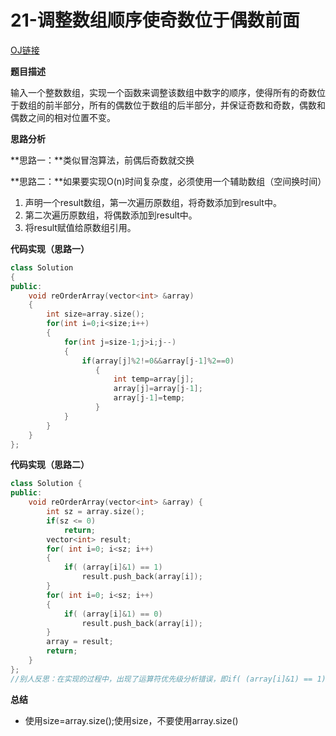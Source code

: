 # 21-调整数组顺序使奇数位于偶数前面

[OJ链接](https://www.nowcoder.com/practice/beb5aa231adc45b2a5dcc5b62c93f593?tpId=13&tqId=11166&tPage=1&rp=1&ru=%2Fta%2Fcoding-interviews&qru=%2Fta%2Fcoding-interviews%2Fquestion-ranking)

**题目描述**

输入一个整数数组，实现一个函数来调整该数组中数字的顺序，使得所有的奇数位于数组的前半部分，所有的偶数位于数组的后半部分，并保证奇数和奇数，偶数和偶数之间的相对位置不变。

**思路分析**

**思路一：**类似冒泡算法，前偶后奇数就交换

**思路二：**如果要实现O(n)时间复杂度，必须使用一个辅助数组（空间换时间）

1. 声明一个result数组，第一次遍历原数组，将奇数添加到result中。
2. 第二次遍历原数组，将偶数添加到result中。
3. 将result赋值给原数组引用。

**代码实现（思路一）**

```c++
class Solution
{
public:
    void reOrderArray(vector<int> &array)
    {
        int size=array.size();
        for(int i=0;i<size;i++)
        {
            for(int j=size-1;j>i;j--)
            {
                if(array[j]%2!=0&&array[j-1]%2==0)
                   {
                       int temp=array[j];
                       array[j]=array[j-1];
                       array[j-1]=temp;
                   }
            }
        }
    }
};
```

**代码实现（思路二）**

```c++
class Solution {
public:
    void reOrderArray(vector<int> &array) {
        int sz = array.size();
        if(sz <= 0)
            return;
        vector<int> result;
        for( int i=0; i<sz; i++)
        {
            if( (array[i]&1) == 1)
                result.push_back(array[i]);
        }
        for( int i=0; i<sz; i++)
        {
            if( (array[i]&1) == 0)
                result.push_back(array[i]);
        }
        array = result;
        return;
    }
};
//别人反思：在实现的过程中，出现了运算符优先级分析错误，即if( (array[i]&1) == 1)中，&优先级是低于==的，如果不添加()，则运行错误。
```

**总结**

* 使用size=array.size();使用size，不要使用array.size()

